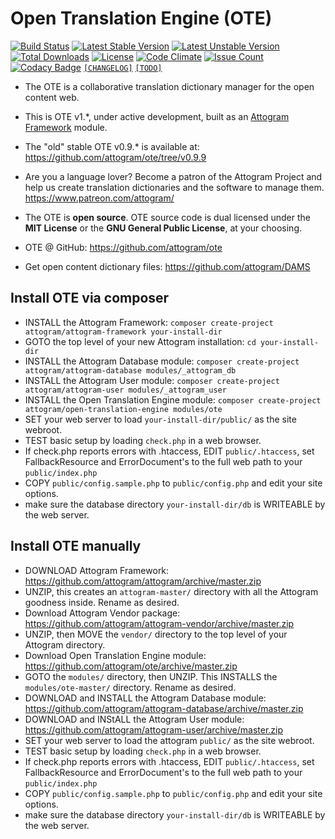 # Open Translation Engine (OTE)

[//]: # (Open Translation Engine - README.md - v0.3.1)

[![Build Status](https://travis-ci.org/attogram/ote.svg?branch=master)](https://travis-ci.org/attogram/ote)
[![Latest Stable Version](https://poser.pugx.org/attogram/open-translation-engine/v/stable)](https://packagist.org/packages/attogram/open-translation-engine)
[![Latest Unstable Version](https://poser.pugx.org/attogram/open-translation-engine/v/unstable)](https://packagist.org/packages/attogram/open-translation-engine)
[![Total Downloads](https://poser.pugx.org/attogram/open-translation-engine/downloads)](https://packagist.org/packages/attogram/open-translation-engine)
[![License](https://poser.pugx.org/attogram/open-translation-engine/license)](https://github.com/attogram/ote/blob/master/LICENSE.md)
[![Code Climate](https://codeclimate.com/github/attogram/ote/badges/gpa.svg)](https://codeclimate.com/github/attogram/ote)
[![Issue Count](https://codeclimate.com/github/attogram/ote/badges/issue_count.svg)](https://codeclimate.com/github/attogram/ote)
[![Codacy Badge](https://api.codacy.com/project/badge/Grade/a078450b69e84d9e8a85232f22b5c5ef)](https://www.codacy.com/app/attogram-project/ote?utm_source=github.com&amp;utm_medium=referral&amp;utm_content=attogram/ote&amp;utm_campaign=Badge_Grade)
[`[CHANGELOG]`](https://github.com/attogram/ote/blob/master/CHANGELOG.md)
[`[TODO]`](https://github.com/attogram/ote/blob/master/TODO.md)

* The OTE is a collaborative translation dictionary manager for the open content web.

* This is OTE v1.\*, under active development,
  built as an [Attogram Framework](https://github.com/attogram/attogram) module.

* The "old" stable OTE v0.9.\* is available at: <https://github.com/attogram/ote/tree/v0.9.9>

* Are you a language lover?  Become a patron of the Attogram Project and help us
  create translation dictionaries and the software to manage them.
  <https://www.patreon.com/attogram/>

* The OTE is **open source**.  OTE source code is dual licensed under the
  **MIT License** or the **GNU General Public License**, at your choosing.

* OTE @ GitHub: <https://github.com/attogram/ote>

* Get open content dictionary files: <https://github.com/attogram/DAMS>

## Install OTE via composer

* INSTALL the Attogram Framework:
  `composer create-project attogram/attogram-framework your-install-dir`
* GOTO the top level of your new Attogram installation: `cd your-install-dir`
* INSTALL the Attogram Database module:
  `composer create-project attogram/attogram-database modules/_attogram_db`
* INSTALL the Attogram User module:
  `composer create-project attogram/attogram-user modules/_attogram_user`
* INSTALL the Open Translation Engine module:
  `composer create-project attogram/open-translation-engine modules/ote`
* SET your web server to load `your-install-dir/public/` as the site webroot.
* TEST basic setup by loading `check.php` in a web browser.
* If check.php reports errors with .htaccess, EDIT `public/.htaccess`,
  set FallbackResource and ErrorDocument's to the full web path
    to your `public/index.php`
* COPY `public/config.sample.php` to `public/config.php` and edit your site options.
* make sure the database directory `your-install-dir/db`
  is WRITEABLE by the web server.

## Install OTE manually

* DOWNLOAD Attogram Framework:
  <https://github.com/attogram/attogram/archive/master.zip>
* UNZIP, this creates an `attogram-master/` directory with all the
  Attogram goodness inside.  Rename as desired.
* Download Attogram Vendor package: <https://github.com/attogram/attogram-vendor/archive/master.zip>
* UNZIP, then MOVE the `vendor/` directory to the top level of your Attogram directory.
* Download Open Translation Engine module:  <https://github.com/attogram/ote/archive/master.zip>
* GOTO the `modules/` directory, then UNZIP. This INSTALLS the `modules/ote-master/`
  directory.  Rename as desired.
* DOWNLOAD and INSTALL the Attogram Database module:
  <https://github.com/attogram/attogram-database/archive/master.zip>
* DOWNLOAD and INStALL the Attogram User module:
  <https://github.com/attogram/attogram-user/archive/master.zip>
* SET your web server to load the attogram `public/` as the site webroot.
* TEST basic setup by loading `check.php` in a web browser.
* If check.php reports errors with .htaccess, EDIT `public/.htaccess`,
  set FallbackResource and ErrorDocument's to the full web path
  to your `public/index.php`
* COPY `public/config.sample.php` to `public/config.php` and edit your site options.
* make sure the database directory `your-install-dir/db` is WRITEABLE by the web server.
